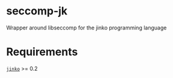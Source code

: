 # seccomp-jk

Wrapper around libseccomp for the jinko programming language

# Requirements

[`jinko`](https://github.com/cohenarthur/jinko) >= 0.2
